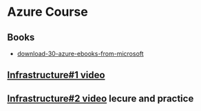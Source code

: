 # Azure Course
## Books
- [download-30-azure-ebooks-from-microsoft](https://www.anoopcnair.com/download-30-azure-ebooks-from-microsoft/)
## [Infrastructure#1 video](https://youtu.be/bF_04Rr-XxI)
## [Infrastructure#2 video](https://youtu.be/usCkMLXumMQ) lecure and practice